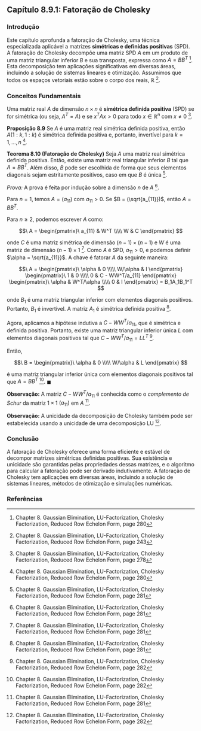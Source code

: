 ## Capítulo 8.9.1: Fatoração de Cholesky

### Introdução
Este capítulo aprofunda a fatoração de Cholesky, uma técnica especializada aplicável a matrizes **simétricas e definidas positivas** (SPD). A fatoração de Cholesky decompõe uma matriz SPD *A* em um produto de uma matriz triangular inferior *B* e sua transposta, expressa como $A = BB^T$ [^280]. Esta decomposição tem aplicações significativas em diversas áreas, incluindo a solução de sistemas lineares e otimização. Assumimos que todos os espaços vetoriais estão sobre o corpo dos reais, $\mathbb{R}$ [^243].

### Conceitos Fundamentais
Uma matriz real $A$ de dimensão $n \times n$ é **simétrica definida positiva** (SPD) se for simétrica (ou seja, $A^T = A$) e se $x^T A x > 0$ para todo $x \in \mathbb{R}^n$ com $x \neq 0$ [^278].

**Proposição 8.9** Se $A$ é uma matriz real simétrica definida positiva, então $A(1:k, 1:k)$ é simétrica definida positiva e, portanto, invertível para $k = 1, \dots, n$ [^280].

**Teorema 8.10 (Fatoração de Cholesky)** Seja $A$ uma matriz real simétrica definida positiva. Então, existe uma matriz real triangular inferior $B$ tal que $A = BB^T$. Além disso, $B$ pode ser escolhida de forma que seus elementos diagonais sejam estritamente positivos, caso em que $B$ é única [^281].

*Prova:*
A prova é feita por indução sobre a dimensão $n$ de $A$ [^281].

Para $n = 1$, temos $A = (a_{11})$ com $a_{11} > 0$. Se $B = (\sqrt{a_{11}})$, então $A = BB^T$.

Para $n \geq 2$, podemos escrever $A$ como:

$$\
A = \begin{pmatrix}\
a_{11} & W^T \\\\\
W & C
\end{pmatrix}
$$

onde $C$ é uma matriz simétrica de dimensão $(n-1) \times (n-1)$ e $W$ é uma matriz de dimensão $(n-1) \times 1$ [^281]. Como $A$ é SPD, $a_{11} > 0$, e podemos definir $\alpha = \sqrt{a_{11}}$. A chave é fatorar $A$ da seguinte maneira:

$$\
A = \begin{pmatrix}\
\alpha & 0 \\\\\
W/\alpha & I
\end{pmatrix}
\begin{pmatrix}\
1 & 0 \\\\\
0 & C - WW^T/a_{11}
\end{pmatrix}
\begin{pmatrix}\
\alpha & W^T/\alpha \\\\\
0 & I
\end{pmatrix} = B_1A_1B_1^T
$$

onde $B_1$ é uma matriz triangular inferior com elementos diagonais positivos. Portanto, $B_1$ é invertível.  A matriz $A_1$ é simétrica definida positiva [^281].

Agora, aplicamos a hipótese indutiva a $C - WW^T/a_{11}$, que é simétrica e definida positiva. Portanto, existe uma matriz triangular inferior única $L$ com elementos diagonais positivos tal que $C - WW^T/a_{11} = LL^T$ [^282].

Então,

$$\
B = \begin{pmatrix}\
\alpha & 0 \\\\\
W/\alpha & L
\end{pmatrix}
$$

é uma matriz triangular inferior única com elementos diagonais positivos tal que $A = BB^T$ [^282]. $\blacksquare$

**Observação:** A matriz $C - WW^T/a_{11}$ é conhecida como o *complemento de Schur* da matriz $1 \times 1$ $(a_{11})$ em $A$ [^281].

**Observação:** A unicidade da decomposição de Cholesky também pode ser estabelecida usando a unicidade de uma decomposição LU [^282].

### Conclusão
A fatoração de Cholesky oferece uma forma eficiente e estável de decompor matrizes simétricas definidas positivas. Sua existência e unicidade são garantidas pelas propriedades dessas matrizes, e o algoritmo para calcular a fatoração pode ser derivado indutivamente. A fatoração de Cholesky tem aplicações em diversas áreas, incluindo a solução de sistemas lineares, métodos de otimização e simulações numéricas.

### Referências
[^243]: Chapter 8. Gaussian Elimination, LU-Factorization, Cholesky Factorization, Reduced Row Echelon Form, page 243
[^278]: Chapter 8. Gaussian Elimination, LU-Factorization, Cholesky Factorization, Reduced Row Echelon Form, page 278
[^280]: Chapter 8. Gaussian Elimination, LU-Factorization, Cholesky Factorization, Reduced Row Echelon Form, page 280
[^281]: Chapter 8. Gaussian Elimination, LU-Factorization, Cholesky Factorization, Reduced Row Echelon Form, page 281
[^282]: Chapter 8. Gaussian Elimination, LU-Factorization, Cholesky Factorization, Reduced Row Echelon Form, page 282
<!-- END -->